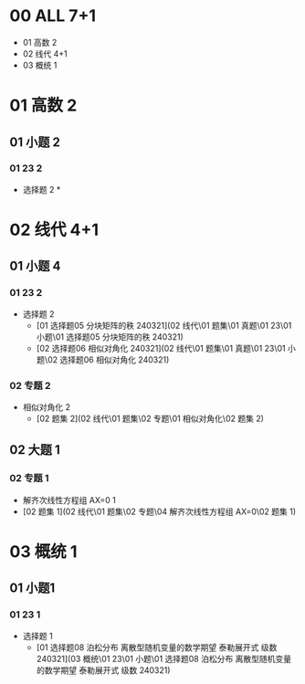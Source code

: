 # 00 ALL 7+1

* 01 高数 2
* 02 线代 4+1
* 03 概统 1



# 01 高数 2



## 01 小题 2



### 01 23 2

* 选择题  2
  *  



# 02 线代 4+1



## 01 小题 4



### 01 23 2

* 选择题  2
  *   [01 选择题05 分块矩阵的秩 240321](02 线代\01 题集\01 真题\01 23\01 小题\01 选择题05 分块矩阵的秩 240321) 
  *   [02 选择题06 相似对角化  240321](02 线代\01 题集\01 真题\01 23\01 小题\02 选择题06 相似对角化  240321) 

### 02 专题 2

* 相似对角化 2
  *  [02 题集 2](02 线代\01 题集\02 专题\01 相似对角化\02 题集 2) 



## 02 大题 1



### 02 专题 1

*  解齐次线性方程组 AX=0 1
  * [02 题集 1](02 线代\01 题集\02 专题\04 解齐次线性方程组 AX=0\02 题集 1) 



# 03 概统 1



## 01 小题1



### 01 23 1

* 选择题 1
  *  [01 选择题08 泊松分布 离散型随机变量的数学期望  泰勒展开式 级数 240321](03 概统\01 23\01 小题\01 选择题08 泊松分布 离散型随机变量的数学期望  泰勒展开式 级数 240321) 